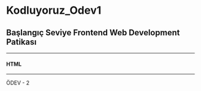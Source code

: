 # Kodluyoruz_Odev1

<h2>Başlangıç Seviye Frontend Web Development Patikası </h2> <hr>
<h4><strong> HTML </strong></h4> <hr>

ÖDEV - 2
